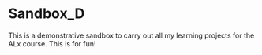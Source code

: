 # Sandbox_D
This is a demonstrative sandbox to carry out all my learning projects for the ALx course. This is for fun!
